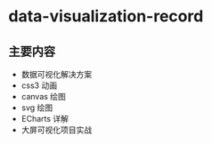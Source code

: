# data-visualization-record

## 主要内容

- 数据可视化解决方案
- css3 动画
- canvas 绘图
- svg 绘图
- ECharts 详解
- 大屏可视化项目实战
